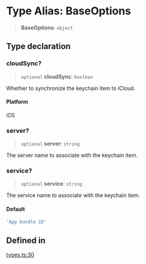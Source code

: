 # Type Alias: BaseOptions

> **BaseOptions**: `object`

## Type declaration

### cloudSync?

> `optional` **cloudSync**: `boolean`

Whether to synchronize the keychain item to iCloud.

#### Platform

iOS

### server?

> `optional` **server**: `string`

The server name to associate with the keychain item.

### service?

> `optional` **service**: `string`

The service name to associate with the keychain item.

#### Default

```ts
'App bundle ID'
```

## Defined in

[types.ts:30](https://github.com/oblador/react-native-keychain/blob/6ec8fdb5b967a106085e74014d8072182c9fca28/src/types.ts#L30)

